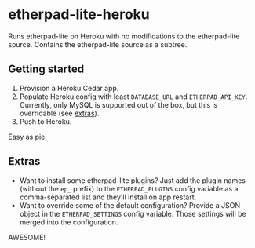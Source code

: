 # etherpad-lite-heroku

Runs etherpad-lite on Heroku with no modifications to the etherpad-lite source. Contains the
etherpad-lite source as a subtree.

## Getting started

1. Provision a Heroku Cedar app.
2. Populate Heroku config with least ```DATABASE_URL``` and ```ETHERPAD_API_KEY```.
   Currently, only MySQL is supported out of the box, but this is overridable (see
   [extras](#extras)).
3. Push to Heroku.

Easy as pie.

## Extras

* Want to install some etherpad-lite plugins? Just add the plugin names
  (without the ```ep_``` prefix) to the ```ETHERPAD_PLUGINS``` config variable as a
  comma-separated list and they'll install on app restart.
* Want to override some of the default configuration? Provide a JSON object in the
  ```ETHERPAD_SETTINGS``` config variable. Those settings will be merged into the configuration.

AWESOME!
